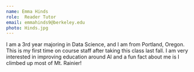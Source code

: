 ```yaml
---
name: Emma Hinds
role:  Reader Tutor
email: emmahinds9@berkeley.edu
photo: Hinds.jpg
---
```


I am a 3rd year majoring in Data Science, and I am from Portland, Oregon. This is my first time on course staff after taking this class last fall. I am very interested in improving education around AI and a fun fact about me is I climbed up most of Mt. Rainier!
